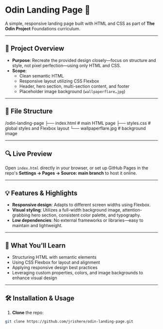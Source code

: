 # Odin Landing Page 🧩

A simple, responsive landing page built with HTML and CSS as part of **The Odin Project** Foundations curriculum.

---

## 🚀 Project Overview

- **Purpose**: Recreate the provided design closely—focus on structure and style, not pixel perfection—using only HTML and CSS.
- **Scope**:
  - Clean semantic HTML
  - Responsive layout utilizing CSS Flexbox
  - Header, hero section, multi-section content, and footer
  - Placeholder image background (`wallpaperflare…jpg`)

---

## 📁 File Structure

/odin-landing-page
├── index.html # main HTML page
├── styles.css # global styles and Flexbox layout
└── wallpaperflare.jpg # background image


---

## 🔍 Live Preview

Open `index.html` directly in your browser, or set up GitHub Pages in the repo's **Settings → Pages → Source: main branch** to host it online.

---

## 💡 Features & Highlights

- **Responsive design**: Adapts to different screen widths using Flexbox.
- **Visual styling**: Utilizes a full-width background image, attention-grabbing hero section, consistent color palette, and typography.
- **Low dependencies**: No external frameworks or libraries—easy to maintain and lightweight.

---

## 🎯 What You’ll Learn

- Structuring HTML with semantic elements
- Using CSS Flexbox for layout and alignment
- Applying responsive design best practices
- Leveraging custom properties, colors, and image backgrounds to enhance visual design

---

## 🛠️ Installation & Usage

1. **Clone** the repo:

```bash
git clone https://github.com/jrishere/odin-landing-page.git

